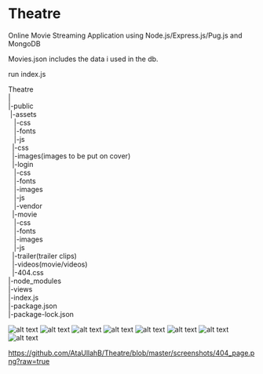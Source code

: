 # Theatre
Online Movie Streaming Application using Node.js/Express.js/Pug.js and MongoDB


Movies.json includes the data i used in the db.

run index.js


Theatre<br>
|<br>
|-public<br>
&nbsp;|-assets<br>
&nbsp;&nbsp;  |-css<br>
&nbsp;&nbsp;  |-fonts<br>
&nbsp;&nbsp;  |-js<br>
&nbsp; |-css<br>
&nbsp; |-images(images to be put on cover)<br>
&nbsp; |-login<br>
&nbsp;&nbsp;  |-css<br>
&nbsp;&nbsp;  |-fonts<br>
&nbsp;&nbsp;  |-images<br>
&nbsp;&nbsp;  |-js<br>
&nbsp;&nbsp;  |-vendor<br>
&nbsp; |-movie<br>
&nbsp;&nbsp;  |-css<br>
&nbsp;&nbsp;  |-fonts<br>
&nbsp;&nbsp;  |-images<br>
&nbsp;&nbsp;  |-js<br>
&nbsp; |-trailer(trailer clips)<br>
&nbsp; |-videos(movie/videos)<br>
&nbsp; |-404.css<br>
|-node_modules<br>
|-views<br>
|-index.js<br>
|-package.json<br>
|-package-lock.json<br>


![alt text](https://raw.githubusercontent.com/username/projectname/branch/path/to/img.png)
![alt text](https://raw.githubusercontent.com/username/projectname/branch/path/to/img.png)
![alt text](https://raw.githubusercontent.com/username/projectname/branch/path/to/img.png)
![alt text](https://raw.githubusercontent.com/username/projectname/branch/path/to/img.png)
![alt text](https://raw.githubusercontent.com/username/projectname/branch/path/to/img.png)
![alt text](https://raw.githubusercontent.com/username/projectname/branch/path/to/img.png)
![alt text](https://raw.githubusercontent.com/username/projectname/branch/path/to/img.png)
![alt text](https://raw.githubusercontent.com/AtaUllahB/Theatre/blob/master/screenshots/404_page.png?raw=true)

https://github.com/AtaUllahB/Theatre/blob/master/screenshots/404_page.png?raw=true







